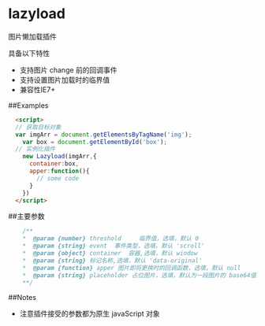 # lazyload
图片懒加载插件

具备以下特性

 - 支持图片 change 前的回调事件
 - 支持设置图片加载时的临界值
 - 兼容性IE7+



##Examples

```html
  <script>
  // 获取目标对象
  var imgArr = document.getElementsByTagName('img');
	var box = document.getElementById('box');
  // 实例化插件
    new Lazyload(imgArr,{
      container:box,
      apper:function(){
        // some code
      }
    })
  </script>
```
##主要参数
```js
    /**
    *  @param {number} threshold     临界值，选填，默认 0 
    *  @param {string} event  事件类型，选填，默认 'scroll'
    *  @param {object} container  容器,选填，默认 window
    *  @param {string} 标记名称,选填，默认 'data-original'
    *  @param {function} apper 图片即将更换时的回调函数，选填，默认 null
    *  @param {string} placeholder 占位图片，选填，默认为一段图片的 base64值 
    **/
```
##Notes
 - 注意插件接受的参数都为原生 javaScript 对象
